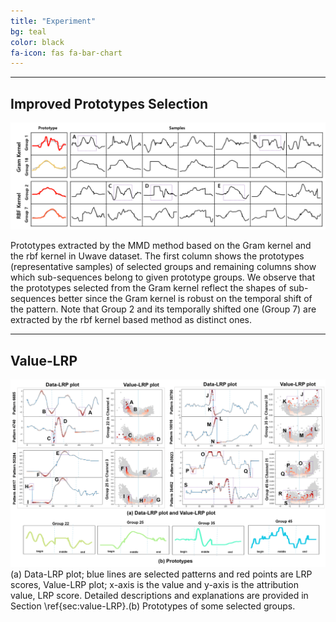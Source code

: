 ```yaml
---
title: "Experiment"
bg: teal
color: black
fa-icon: fas fa-bar-chart
---
```

-------------------------


## Improved Prototypes Selection
![ex_screenshot](./img/kernel.PNG)

Prototypes extracted by the MMD method based on the Gram kernel and the rbf kernel in Uwave dataset. The first column shows the prototypes (representative samples) of selected groups and remaining columns show which sub-sequences belong to given prototype groups. We observe that the prototypes selected from the Gram kernel reflect the shapes of sub-sequences better since the Gram kernel is robust on the temporal shift of the pattern. Note that Group 2 and its temporally shifted one (Group 7) are extracted by the rbf kernel based method as distinct ones.

-------------------------


## Value-LRP
![ex_screenshot](./img/value.png)
 (a) Data-LRP plot; blue lines are selected patterns and red points are LRP scores, Value-LRP plot; x-axis is the value and y-axis is the attribution value, LRP score. Detailed descriptions and explanations are provided in Section \ref{sec:value-LRP}.(b) Prototypes of some selected groups.

